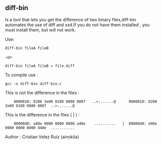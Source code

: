 ## diff-bin

Is a tool that lets you get the difference of two binary files,diff-bin automates the use of diff and xxd.If you do not have them installed , you must install them, but will not work.

Use:

    diff-bin fileA fileB

  -or-

    diff-bin fileA fileB > file.diff

To compile use :

    gcc -o diff-bin diff-bin.c


This is not the difference in the files :

        0000010: 0200 3e00 0100 0000 8007   ..>.......@	     0000010: 0200 3e00 0100 0000 8007  ..>.......@

This is the difference in the files ( | ) :

        00000d0: a40e 0000 0000 0000 a40e    ..........   |	 00000d0: d40e 0000 0000 0000 d40e  ...........

Author : Cristian Velez Ruiz (ainokila)
